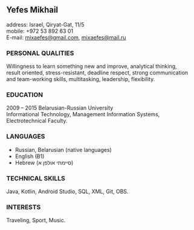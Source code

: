 ## Yefes Mikhail
address: Israel, Qiryat-Gat, 11/5  
mobile: +972 53 892 63 01  
E-mail: mixaefes@gmail.com, mixaefes@mail.ru
### PERSONAL QUALITIES
Willingness to learn something new and improve, analytical thinking,  
result oriented, stress-resistant, deadline respect, strong communication  
and team-working skills, multitasking, leadership, flexibility.
### EDUCATION
2009 – 2015 Belarusian-Russian University  
Informational Technology, Management Information Systems, Electrotechnical Faculty.
### LANGUAGES
* Russian, Belarusian (native languages)  
* English (B1) 
*  Hebrew (סיימתי אולפן א)
### TECHNICAL SKILLS   
Java, Kotlin, Android Studio, SQL, XML, Git, OBS.   
### INTERESTS    
Traveling, Sport, Music.
